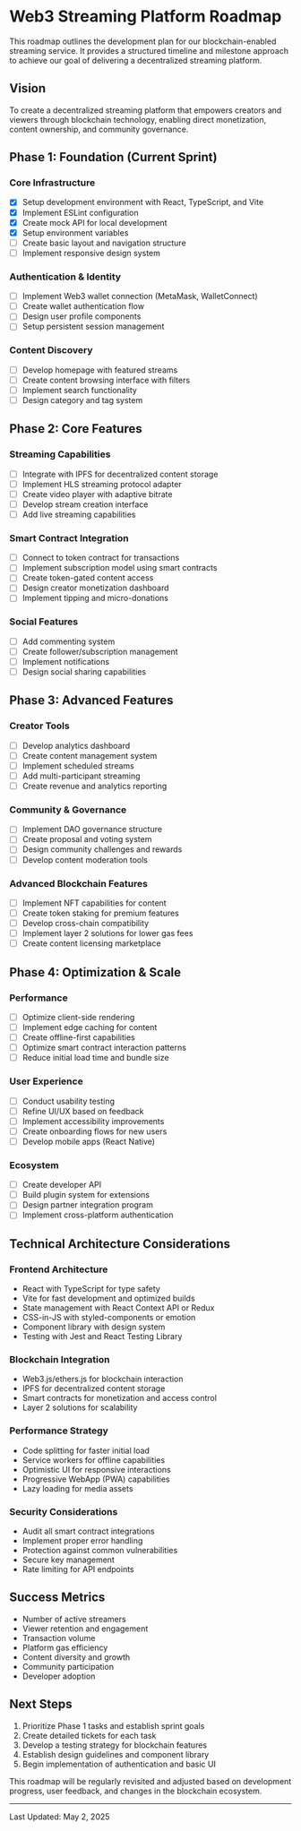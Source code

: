 # Web3 Streaming Platform Roadmap

This roadmap outlines the development plan for our blockchain-enabled streaming service. It provides a structured timeline and milestone approach to achieve our goal of delivering a decentralized streaming platform.

## Vision

To create a decentralized streaming platform that empowers creators and viewers through blockchain technology, enabling direct monetization, content ownership, and community governance.

## Phase 1: Foundation (Current Sprint)

### Core Infrastructure
- [x] Setup development environment with React, TypeScript, and Vite
- [x] Implement ESLint configuration
- [x] Create mock API for local development
- [x] Setup environment variables
- [ ] Create basic layout and navigation structure
- [ ] Implement responsive design system

### Authentication & Identity
- [ ] Implement Web3 wallet connection (MetaMask, WalletConnect)
- [ ] Create wallet authentication flow
- [ ] Design user profile components
- [ ] Setup persistent session management

### Content Discovery
- [ ] Develop homepage with featured streams
- [ ] Create content browsing interface with filters
- [ ] Implement search functionality
- [ ] Design category and tag system

## Phase 2: Core Features

### Streaming Capabilities
- [ ] Integrate with IPFS for decentralized content storage
- [ ] Implement HLS streaming protocol adapter
- [ ] Create video player with adaptive bitrate
- [ ] Develop stream creation interface
- [ ] Add live streaming capabilities

### Smart Contract Integration
- [ ] Connect to token contract for transactions
- [ ] Implement subscription model using smart contracts
- [ ] Create token-gated content access
- [ ] Design creator monetization dashboard
- [ ] Implement tipping and micro-donations

### Social Features
- [ ] Add commenting system
- [ ] Create follower/subscription management
- [ ] Implement notifications
- [ ] Design social sharing capabilities

## Phase 3: Advanced Features

### Creator Tools
- [ ] Develop analytics dashboard
- [ ] Create content management system
- [ ] Implement scheduled streams
- [ ] Add multi-participant streaming
- [ ] Create revenue and analytics reporting

### Community & Governance
- [ ] Implement DAO governance structure
- [ ] Create proposal and voting system
- [ ] Design community challenges and rewards
- [ ] Develop content moderation tools

### Advanced Blockchain Features
- [ ] Implement NFT capabilities for content
- [ ] Create token staking for premium features
- [ ] Develop cross-chain compatibility
- [ ] Implement layer 2 solutions for lower gas fees
- [ ] Create content licensing marketplace

## Phase 4: Optimization & Scale

### Performance
- [ ] Optimize client-side rendering
- [ ] Implement edge caching for content
- [ ] Create offline-first capabilities
- [ ] Optimize smart contract interaction patterns
- [ ] Reduce initial load time and bundle size

### User Experience
- [ ] Conduct usability testing
- [ ] Refine UI/UX based on feedback
- [ ] Implement accessibility improvements
- [ ] Create onboarding flows for new users
- [ ] Develop mobile apps (React Native)

### Ecosystem
- [ ] Create developer API
- [ ] Build plugin system for extensions
- [ ] Design partner integration program
- [ ] Implement cross-platform authentication

## Technical Architecture Considerations

### Frontend Architecture
- React with TypeScript for type safety
- Vite for fast development and optimized builds
- State management with React Context API or Redux
- CSS-in-JS with styled-components or emotion
- Component library with design system
- Testing with Jest and React Testing Library

### Blockchain Integration
- Web3.js/ethers.js for blockchain interaction
- IPFS for decentralized content storage
- Smart contracts for monetization and access control
- Layer 2 solutions for scalability

### Performance Strategy
- Code splitting for faster initial load
- Service workers for offline capabilities
- Optimistic UI for responsive interactions
- Progressive WebApp (PWA) capabilities
- Lazy loading for media assets

### Security Considerations
- Audit all smart contract integrations
- Implement proper error handling
- Protection against common vulnerabilities
- Secure key management
- Rate limiting for API endpoints

## Success Metrics

- Number of active streamers
- Viewer retention and engagement
- Transaction volume
- Platform gas efficiency
- Content diversity and growth
- Community participation
- Developer adoption

## Next Steps

1. Prioritize Phase 1 tasks and establish sprint goals
2. Create detailed tickets for each task
3. Develop a testing strategy for blockchain features
4. Establish design guidelines and component library
5. Begin implementation of authentication and basic UI

This roadmap will be regularly revisited and adjusted based on development progress, user feedback, and changes in the blockchain ecosystem.

---

Last Updated: May 2, 2025